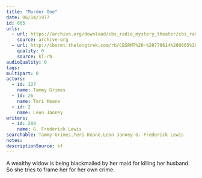 ```yaml
---
title: "Murder One"
date: 06/14/1977
id: 665
urls: 
  - url: https://archive.org/download/cbs_radio_mystery_theater/cbs_radio_mystery_theater-0651-0700.zip/cbs_radio_mystery_theater-0651-0700%2Fcbsrmt_0665_murder_one.mp3
    source: archive-org
  - url: http://cbsrmt.thelongtrek.com/rb/CBSRMT%20-%20770614%200665%20Murder%20One_WLNH-FM_rb.mp3
    quality: 0
    source: kl-rb
audioQuality: 0
tags: 
multipart: 0
actors:  
  - id: 127
    name: Tammy Grimes  
  - id: 26
    name: Teri Keane  
  - id: 2
    name: Leon Janney
writers:  
  - id: 288
    name: G. Frederick Lewis
searchable: Tammy Grimes,Teri Keane,Leon Janney G. Frederick Lewis
notes: 
descriptionSource: kf
---
```

A wealthy widow is being blackmailed by her maid for killing her husband. So she tries to frame her for her own crime.